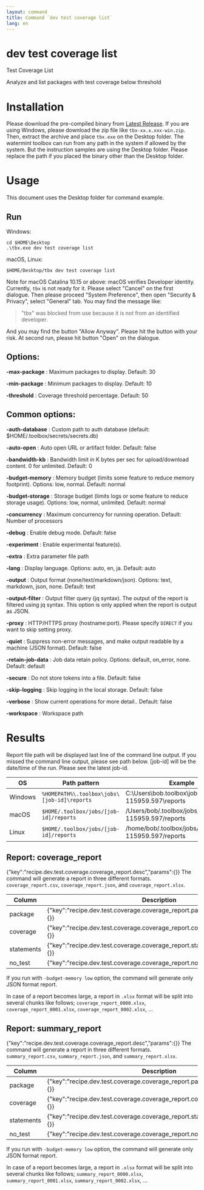 ```yaml
---
layout: command
title: Command `dev test coverage list`
lang: en
---
```


# dev test coverage list

Test Coverage List 

Analyze and list packages with test coverage below threshold

# Installation

Please download the pre-compiled binary from [Latest Release](https://github.com/watermint/toolbox/releases/latest). If you are using Windows, please download the zip file like `tbx-xx.x.xxx-win.zip`. Then, extract the archive and place `tbx.exe` on the Desktop folder. 
The watermint toolbox can run from any path in the system if allowed by the system. But the instruction samples are using the Desktop folder. Please replace the path if you placed the binary other than the Desktop folder.

# Usage

This document uses the Desktop folder for command example.

## Run

Windows:
```
cd $HOME\Desktop
.\tbx.exe dev test coverage list 
```

macOS, Linux:
```
$HOME/Desktop/tbx dev test coverage list 
```

Note for macOS Catalina 10.15 or above: macOS verifies Developer identity. Currently, `tbx` is not ready for it. Please select "Cancel" on the first dialogue. Then please proceed "System Preference", then open "Security & Privacy", select "General" tab.
You may find the message like:
> "tbx" was blocked from use because it is not from an identified developer.

And you may find the button "Allow Anyway". Please hit the button with your risk. At second run, please hit button "Open" on the dialogue.

## Options:

**-max-package**
: Maximum packages to display. Default: 30

**-min-package**
: Minimum packages to display. Default: 10

**-threshold**
: Coverage threshold percentage. Default: 50

## Common options:

**-auth-database**
: Custom path to auth database (default: $HOME/.toolbox/secrets/secrets.db)

**-auto-open**
: Auto open URL or artifact folder. Default: false

**-bandwidth-kb**
: Bandwidth limit in K bytes per sec for upload/download content. 0 for unlimited. Default: 0

**-budget-memory**
: Memory budget (limits some feature to reduce memory footprint). Options: low, normal. Default: normal

**-budget-storage**
: Storage budget (limits logs or some feature to reduce storage usage). Options: low, normal, unlimited. Default: normal

**-concurrency**
: Maximum concurrency for running operation. Default: Number of processors

**-debug**
: Enable debug mode. Default: false

**-experiment**
: Enable experimental feature(s).

**-extra**
: Extra parameter file path

**-lang**
: Display language. Options: auto, en, ja. Default: auto

**-output**
: Output format (none/text/markdown/json). Options: text, markdown, json, none. Default: text

**-output-filter**
: Output filter query (jq syntax). The output of the report is filtered using jq syntax. This option is only applied when the report is output as JSON.

**-proxy**
: HTTP/HTTPS proxy (hostname:port). Please specify `DIRECT` if you want to skip setting proxy.

**-quiet**
: Suppress non-error messages, and make output readable by a machine (JSON format). Default: false

**-retain-job-data**
: Job data retain policy. Options: default, on_error, none. Default: default

**-secure**
: Do not store tokens into a file. Default: false

**-skip-logging**
: Skip logging in the local storage. Default: false

**-verbose**
: Show current operations for more detail.. Default: false

**-workspace**
: Workspace path

# Results

Report file path will be displayed last line of the command line output. If you missed the command line output, please see path below. [job-id] will be the date/time of the run. Please see the latest job-id.

| OS      | Path pattern                                | Example                                                |
|---------|---------------------------------------------|--------------------------------------------------------|
| Windows | `%HOMEPATH%\.toolbox\jobs\[job-id]\reports` | C:\Users\bob\.toolbox\jobs\20190909-115959.597\reports |
| macOS   | `$HOME/.toolbox/jobs/[job-id]/reports`      | /Users/bob/.toolbox/jobs/20190909-115959.597/reports   |
| Linux   | `$HOME/.toolbox/jobs/[job-id]/reports`      | /home/bob/.toolbox/jobs/20190909-115959.597/reports    |

## Report: coverage_report

{"key":"recipe.dev.test.coverage.coverage_report.desc","params":{}}
The command will generate a report in three different formats. `coverage_report.csv`, `coverage_report.json`, and `coverage_report.xlsx`.

| Column     | Description                                                                    |
|------------|--------------------------------------------------------------------------------|
| package    | {"key":"recipe.dev.test.coverage.coverage_report.package.desc","params":{}}    |
| coverage   | {"key":"recipe.dev.test.coverage.coverage_report.coverage.desc","params":{}}   |
| statements | {"key":"recipe.dev.test.coverage.coverage_report.statements.desc","params":{}} |
| no_test    | {"key":"recipe.dev.test.coverage.coverage_report.no_test.desc","params":{}}    |

If you run with `-budget-memory low` option, the command will generate only JSON format report.

In case of a report becomes large, a report in `.xlsx` format will be split into several chunks like follows; `coverage_report_0000.xlsx`, `coverage_report_0001.xlsx`, `coverage_report_0002.xlsx`, ...

## Report: summary_report

{"key":"recipe.dev.test.coverage.coverage_report.desc","params":{}}
The command will generate a report in three different formats. `summary_report.csv`, `summary_report.json`, and `summary_report.xlsx`.

| Column     | Description                                                                    |
|------------|--------------------------------------------------------------------------------|
| package    | {"key":"recipe.dev.test.coverage.coverage_report.package.desc","params":{}}    |
| coverage   | {"key":"recipe.dev.test.coverage.coverage_report.coverage.desc","params":{}}   |
| statements | {"key":"recipe.dev.test.coverage.coverage_report.statements.desc","params":{}} |
| no_test    | {"key":"recipe.dev.test.coverage.coverage_report.no_test.desc","params":{}}    |

If you run with `-budget-memory low` option, the command will generate only JSON format report.

In case of a report becomes large, a report in `.xlsx` format will be split into several chunks like follows; `summary_report_0000.xlsx`, `summary_report_0001.xlsx`, `summary_report_0002.xlsx`, ...



